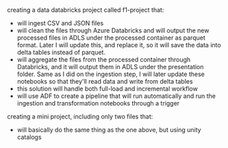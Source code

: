 creating a data databricks project called f1-project that:
- will ingest CSV and JSON files
- will clean the files through Azure Databricks and will output the new processed files in ADLS under the processed container as parquet format. Later I will update this, and replace it, so it will save the data into delta tables instead of parquet.
- will aggregate the files from the processed container through Databricks, and it will output them in ADLS under the presentation folder. Same as I did on the ingestion step, I will later update these notebooks so that they'll read data and write from delta tables
- this solution will handle both full-load and incremental workflow
- will use ADF to create a pipeline that will run automatically and run the ingestion and transformation notebooks through a trigger

creating a mini project, including only two files that:
- will basically do the same thing as the one above, but using unity catalogs
  
